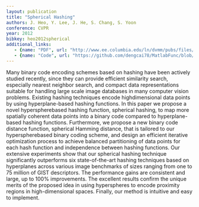 ```yaml
---
layout: publication
title: "Spherical Hashing"
authors: J. Heo, Y. Lee, J. He, S. Chang, S. Yoon
conference: CVPR
year: 2012
bibkey: heo2012spherical
additional_links:
   - {name: "PDF", url: "http://www.ee.columbia.edu/ln/dvmm/pubs/files/Spherical_Hashing.pdf"}
   - {name: "Code", url: "https://github.com/dengcai78/MatlabFunc/blob/master/ANNS/Hashing/Unsupervised/SphericalHashing.m"}
---
```

Many binary code encoding schemes based on hashing
have been actively studied recently, since they can provide
efficient similarity search, especially nearest neighbor
search, and compact data representations suitable for handling
large scale image databases in many computer vision
problems. Existing hashing techniques encode highdimensional
data points by using hyperplane-based hashing
functions. In this paper we propose a novel hyperspherebased
hashing function, spherical hashing, to map more
spatially coherent data points into a binary code compared
to hyperplane-based hashing functions. Furthermore, we
propose a new binary code distance function, spherical
Hamming distance, that is tailored to our hyperspherebased
binary coding scheme, and design an efficient iterative
optimization process to achieve balanced partitioning
of data points for each hash function and independence between
hashing functions. Our extensive experiments show
that our spherical hashing technique significantly outperforms
six state-of-the-art hashing techniques based on hyperplanes
across various image benchmarks of sizes ranging
from one to 75 million of GIST descriptors. The performance
gains are consistent and large, up to 100% improvements.
The excellent results confirm the unique merits of
the proposed idea in using hyperspheres to encode proximity
regions in high-dimensional spaces. Finally, our method
is intuitive and easy to implement.
